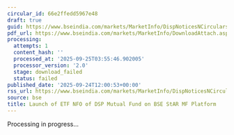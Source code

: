```yaml
---
circular_id: 66e2ffedd5967e48
draft: true
guid: https://www.bseindia.com/markets/MarketInfo/DispNoticesNCirculars.aspx?Noticeid={1B8D8035-D453-4F8A-96DA-4DC63A97CE79}&noticeno=20250924-20&dt=09/24/2025&icount=20&totcount=75&flag=0
pdf_url: https://www.bseindia.com/markets/MarketInfo/DownloadAttach.aspx?id=20250924-20&attachedId=
processing:
  attempts: 1
  content_hash: ''
  processed_at: '2025-09-25T03:55:46.902005'
  processor_version: '2.0'
  stage: download_failed
  status: failed
published_date: '2025-09-24T12:00:53+00:00'
rss_url: https://www.bseindia.com/markets/MarketInfo/DispNoticesNCirculars.aspx?Noticeid={1B8D8035-D453-4F8A-96DA-4DC63A97CE79}&noticeno=20250924-20&dt=09/24/2025&icount=20&totcount=75&flag=0
source: bse
title: Launch of ETF NFO of DSP Mutual Fund on BSE StAR MF Platform
---
```


Processing in progress...
